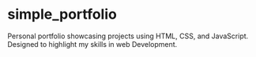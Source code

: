 # simple_portfolio

Personal portfolio showcasing projects using HTML, CSS, and JavaScript. Designed to highlight my skills in web Development.
